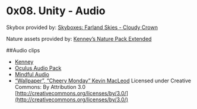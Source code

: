 # 0x08. Unity - Audio

Skybox provided by: [Skyboxes: Farland Skies - Cloudy Crown](https://assetstore.unity.com/packages/2d/textures-materials/sky/farland-skies-cloudy-crown-60004)

Nature assets provided by: [Kenney’s Nature Pack Extended](https://intranet.hbtn.io/rltoken/BYHZEB1i-sI1-GsnUpatbw)

##Audio clips

- [Kenney](https://kenney.nl/)
- [Oculus Audio Pack](https://developer.oculus.com/downloads/package/oculus-audio-pack-1/)
- [Mindful Audio](https://mindful-audio.com/)
- [“Wallpaper”, “Cheery Monday” Kevin MacLeod](incompetech.com)
  Licensed under Creative Commons: By Attribution 3.0
  [http://creativecommons.org/licenses/by/3.0/](http://creativecommons.org/licenses/by/3.0/)
